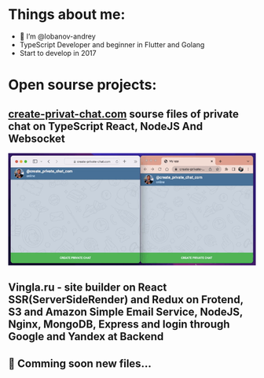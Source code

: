 # Things about me:
- 👋 I’m @lobanov-andrey
- TypeScript Developer and beginner in Flutter and Golang
- Start to develop in 2017

# Open sourse projects:
## [create-privat-chat.com](https://github.com/lobanov-andrey/create-private-chat.com) sourse files of private chat on TypeScript React, NodeJS And Websocket
![](https://raw.githubusercontent.com/lobanov-andrey/create-private-chat.com/main/preview.gif)
## Vingla.ru - site builder on React SSR(ServerSideRender) and Redux on Frotend, S3 and Amazon Simple Email Service, NodeJS, Nginx, MongoDB, Express and login through Google and Yandex at Backend
## 💞️ Comming soon new files...

<!---
lobanov-andrey/lobanov-andrey is a ✨ special ✨ repository because its `README.md` (this file) appears on your GitHub profile.
You can click the Preview link to take a look at your changes.
--->
